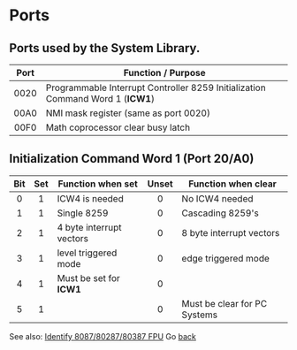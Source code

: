 # Ports

## Ports used by the **System Library**.

| Port | Function / Purpose                                                             |
| :--: |--------------------------------------------------------------------------------|
| 0020 | Programmable Interrupt Controller 8259 Initialization Command Word 1 (**ICW1**)|
| 00A0 | NMI mask register (same as port 0020)                                          |
| 00F0 | Math coprocessor clear busy latch                                              |


## Initialization Command Word 1 (Port 20/A0)

|Bit|Set|Function when set       |Unset|Function when clear         |
|:-:|:-:|------------------------| :-: |----------------------------|
| 0 | 1 |ICW4 is needed          |  0  |No ICW4 needed              |
| 1 | 1 |Single 8259             |  0  |Cascading 8259's            |
| 2 | 1 |4 byte interrupt vectors|  0  |8 byte interrupt vectors    |
| 3 | 1 |level triggered mode    |  0  |edge triggered mode         |
| 4 | 1 |Must be set for **ICW1**|  0  |                            |
| 5 | 1 |                        |  0  |Must be clear for PC Systems|

See also: [Identify 8087/80287/80387 FPU](TEST8087.md) Go [back](../../README.md)